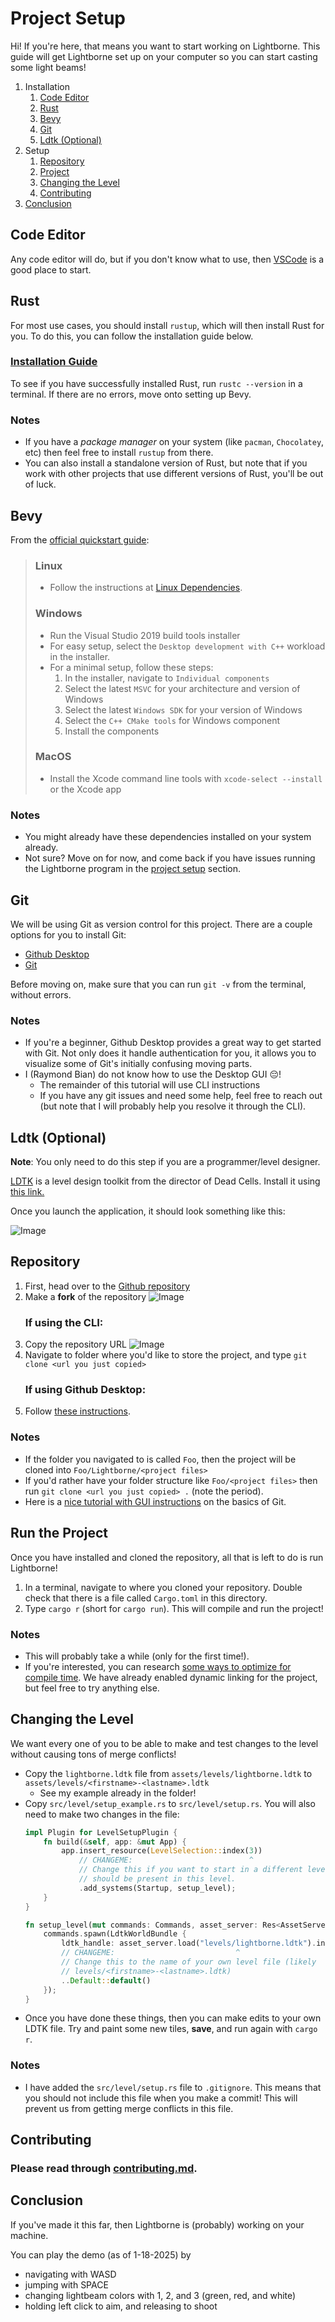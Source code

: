 # Project Setup

Hi! If you're here, that means you want to start working on Lightborne. This guide will get Lightborne set up on your computer so you can start casting some light beams!

1. Installation
    1. [Code Editor](#code-editor)
    2. [Rust](#rust)
    3. [Bevy](#bevy)
    4. [Git](#git)
    5. [Ldtk (Optional)](#ldtk-optional)
2. Setup
    1. [Repository](#repository)
    2. [Project](#run-the-project)
    3. [Changing the Level](#changing-the-level)
    4. [Contributing](#contributing)
3. [Conclusion](#conclusion)

## Code Editor

Any code editor will do, but if you don't know what to use, then [VSCode](https://code.visualstudio.com/) is a good place to start.

## Rust 

For most use cases, you should install `rustup`, which will then install Rust for you. To do this, you can follow the installation guide below.

### [Installation Guide](https://www.rust-lang.org/tools/install)

To see if you have successfully installed Rust, run `rustc --version` in a terminal. If there are no errors, move onto setting up Bevy.

### Notes

- If you have a _package manager_ on your system (like `pacman`, `Chocolatey`, etc) then feel free to install `rustup` from there.
- You can also install a standalone version of Rust, but note that if you work with other projects that use different versions of Rust, you'll be out of luck.

## Bevy

From the [official quickstart guide](https://bevyengine.org/learn/quick-start/getting-started/setup/#installing-os-dependencies):

> ### Linux
>
> - Follow the instructions at [Linux Dependencies](https://github.com/bevyengine/bevy/blob/latest/docs/linux_dependencies.md).
>
> ### Windows
>
> - Run the Visual Studio 2019 build tools installer
> - For easy setup, select the `Desktop development with C++` workload in the installer.
> - For a minimal setup, follow these steps:
>     1. In the installer, navigate to `Individual components`
>     2. Select the latest `MSVC` for your architecture and version of Windows
>     3. Select the latest `Windows SDK` for your version of Windows
>     4. Select the `C++ CMake tools` for Windows component
>     5. Install the components
>
> ### MacOS
> 
> - Install the Xcode command line tools with `xcode-select --install` or the Xcode app

### Notes

- You might already have these dependencies installed on your system already.
- Not sure? Move on for now, and come back if you have issues running the Lightborne program in the [project setup](#project) section.

## Git

We will be using Git as version control for this project. There are a couple options for you to install Git:

- [Github Desktop](https://github.com/apps/desktop)
- [Git](https://git-scm.com/downloads)

Before moving on, make sure that you can run `git -v` from the terminal, without errors.

### Notes

- If you're a beginner, Github Desktop provides a great way to get started with Git. Not only does it handle authentication for you, it allows you to visualize some of Git's initially confusing moving parts.
- I (Raymond Bian) do not know how to use the Desktop GUI :pensive:! 
    - The remainder of this tutorial will use CLI instructions
    - If you have any git issues and need some help, feel free to reach out (but note that I will probably help you resolve it through the CLI).

## Ldtk (Optional)

**Note**: You only need to do this step if you are a programmer/level designer.

[LDTK](https://ldtk.io/) is a level design toolkit from the director of Dead Cells. Install it using [this link.](https://ldtk.io/download/)

Once you launch the application, it should look something like this:

![Image](https://github.com/user-attachments/assets/518a002b-c4c8-46f3-b188-3e841b5609d5)

## Repository

1. First, head over to the [Github repository](https://github.com/raybbian/Lightborne)
2. Make a **fork** of the repository
    ![Image](https://github.com/user-attachments/assets/553b0c45-bf3b-4521-a49a-06ea18bd7d7b)
    ### If using the CLI:
3. Copy the repository URL
    ![Image](https://github.com/user-attachments/assets/6b4b0f7e-552b-453d-a748-bc28d2ab32c8)
4. Navigate to folder where you'd like to store the project, and type `git clone <url you just copied>`
    ### If using Github Desktop:
5. Follow [these instructions](https://docs.github.com/en/desktop/adding-and-cloning-repositories/cloning-a-repository-from-github-to-github-desktop).

### Notes

- If the folder you navigated to is called `Foo`, then the project will be cloned into `Foo/Lightborne/<project files>`
- If you'd rather have your folder structure like `Foo/<project files>` then run `git clone <url you just copied> .` (note the period).
- Here is a [nice tutorial with GUI instructions](https://docs.google.com/document/d/1_OLH8WOER0-sgenzXkye7k3H6un_LsuDimNk283oSnU/edit?usp=sharing) on the basics of Git.

## Run the Project

Once you have installed and cloned the repository, all that is left to do is run Lightborne!

1. In a terminal, navigate to where you cloned your repository. Double check that there is a file called `Cargo.toml` in this directory.
2. Type `cargo r` (short for `cargo run`). This will compile and run the project!


### Notes

- This will probably take a while (only for the first time!).
- If you're interested, you can research [some ways to optimize for compile time](https://bevyengine.org/learn/quick-start/getting-started/setup/#enable-fast-compiles-optional). We have already enabled dynamic linking for the project, but feel free to try anything else.

## Changing the Level

We want every one of you to be able to make and test changes to the level without causing tons of merge conflicts!

- Copy the `lightborne.ldtk` file from `assets/levels/lightborne.ldtk` to `assets/levels/<firstname>-<lastname>.ldtk`
    - See my example already in the folder!
- Copy `src/level/setup_example.rs` to `src/level/setup.rs`. You will also need to make two changes in the file:
    ```rust
    impl Plugin for LevelSetupPlugin {
        fn build(&self, app: &mut App) {
            app.insert_resource(LevelSelection::index(3))
                // CHANGEME:                          ^
                // Change this if you want to start in a different level. Note that the "Lyra" entity
                // should be present in this level.
                .add_systems(Startup, setup_level);
        }
    }
    ```
    ```rust
    fn setup_level(mut commands: Commands, asset_server: Res<AssetServer>) {
        commands.spawn(LdtkWorldBundle {
            ldtk_handle: asset_server.load("levels/lightborne.ldtk").into(),
            // CHANGEME:                           ^
            // Change this to the name of your own level file (likely
            // levels/<firstname>-<lastname>.ldtk)
            ..Default::default()
        });
    }
    ```
- Once you have done these things, then you can make edits to your own LDTK file. Try and paint some new tiles, **save**, and run again with `cargo r`.

### Notes

- I have added the `src/level/setup.rs` file to `.gitignore`. This means that you should not include this file when you make a commit! This will prevent us from getting merge conflicts in this file.

## Contributing

### Please read through [contributing.md](/resources/contributing.md).

## Conclusion

If you've made it this far, then Lightborne is (probably) working on your machine.

You can play the demo (as of 1-18-2025) by 
- navigating with WASD
- jumping with SPACE
- changing lightbeam colors with 1, 2, and 3 (green, red, and white)
- holding left click to aim, and releasing to shoot
